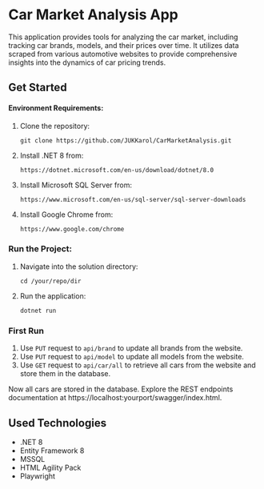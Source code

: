 
# Car Market Analysis App

This application provides tools for analyzing the car market, including tracking car brands, models, and their prices over time. It utilizes data scraped from various automotive websites to provide comprehensive insights into the dynamics of car pricing trends.

## Get Started
#### Environment Requirements:

1. Clone the repository:
    ```
    git clone https://github.com/JUKKarol/CarMarketAnalysis.git
    ```
2. Install .NET 8 from:
    ```
    https://dotnet.microsoft.com/en-us/download/dotnet/8.0
    ```
3. Install Microsoft SQL Server from:
    ```
    https://www.microsoft.com/en-us/sql-server/sql-server-downloads
    ```
4. Install Google Chrome from:
    ```
    https://www.google.com/chrome
    ```

### Run the Project:
1. Navigate into the solution directory:
    ```
    cd /your/repo/dir
    ```
2. Run the application:
    ```
    dotnet run
    ```

### First Run
1. Use `PUT` request to `api/brand` to update all brands from the website.
2. Use `PUT` request to `api/model` to update all models from the website.
3. Use `GET` request to `api/car/all` to retrieve all cars from the website and store them in the database.

Now all cars are stored in the database.
Explore the REST endpoints documentation at https://localhost:yourport/swagger/index.html.

## Used Technologies
- .NET 8
- Entity Framework 8
- MSSQL
- HTML Agility Pack
- Playwright
